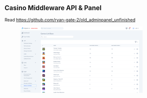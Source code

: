 ## Casino Middleware API & Panel
Read https://github.com/ryan-gate-2/old_adminpanel_unfinished

<p align="center"><img src="https://github.com/ryan-gate-2/scriptjes/blob/main/portfolio/panel/Screenshot%20from%202022-06-13%2021-54-32.png?raw=true" width="400"></p>

